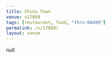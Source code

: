```yaml
---
title: China Town
venue: v17068
tags: [restaurant, food, "fhrs:66499"]
permalink: /v/17068/
layout: venue
---
```

null